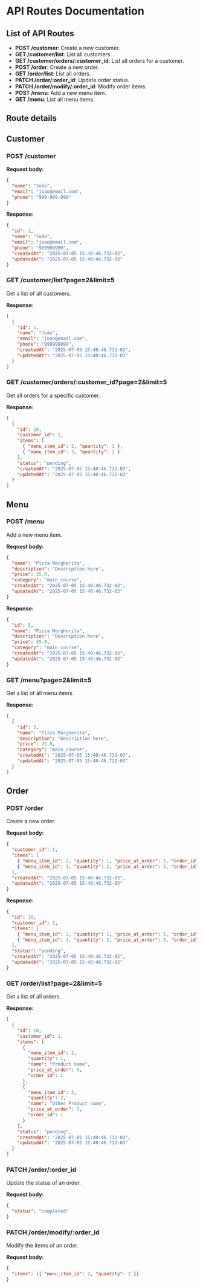 # API Routes Documentation

## List of API Routes

- **POST /customer**: Create a new customer.
- **GET /customer/list**: List all customers.
- **GET /customer/orders/:customer_id**: List all orders for a customer.
- **POST /order**: Create a new order.
- **GET /order/list**: List all orders.
- **PATCH /order/:order_id**: Update order status.
- **PATCH /order/modify/:order_id**: Modify order items.
- **POST /menu**: Add a new menu item.
- **GET /menu**: List all menu items.

## Route details

## Customer

### POST /customer

**Request body:**

```json
{
  "name": "João",
  "email": "joao@email.com",
  "phone": "999-999-999"
}
```

**Response:**

```json
{
  "id": 1,
  "name": "João",
  "email": "joao@email.com",
  "phone": "999999999",
  "createdAt": "2025-07-05 15:40:46.732-03",
  "updatedAt": "2025-07-05 15:40:46.732-03"
}
```

### GET /customer/list?page=2&limit=5

Get a list of all customers.

**Response:**

```json
[
  {
    "id": 1,
    "name": "João",
    "email": "joao@email.com",
    "phone": "999999999",
    "createdAt": "2025-07-05 15:40:46.732-03",
    "updatedAt": "2025-07-05 15:40:46.732-03"
  }
]
```

### GET /customer/orders/:customer_id?page=2&limit=5

Get all orders for a specific customer.

**Response:**

```json
[
  {
    "id": 10,
    "customer_id": 1,
    "items": [
      { "manu_item_id": 2, "quantity": 1 },
      { "manu_item_id": 3, "quantity": 2 }
    ],
    "status": "pending",
    "createdAt": "2025-07-05 15:40:46.732-03",
    "updatedAt": "2025-07-05 15:40:46.732-03"
  }
]
```

## Menu

### POST /menu

Add a new menu item.

**Request body:**

```json
{
  "name": "Pizza Margherita",
  "description": "Description here",
  "price": 35.0,
  "category": "main_course",
  "createdAt": "2025-07-05 15:40:46.732-03",
  "updatedAt": "2025-07-05 15:40:46.732-03"
}
```

**Response:**

```json
{
  "id": 5,
  "name": "Pizza Margherita",
  "description": "Description here",
  "price": 35.0,
  "category": "main_course",
  "createdAt": "2025-07-05 15:40:46.732-03",
  "updatedAt": "2025-07-05 15:40:46.732-03"
}
```

### GET /menu?page=2&limit=5

Get a list of all menu items.

**Response:**

```json
[
  {
    "id": 5,
    "name": "Pizza Margherita",
    "description": "Description here",
    "price": 35.0,
    "category": "main_course",
    "createdAt": "2025-07-05 15:40:46.732-03",
    "updatedAt": "2025-07-05 15:40:46.732-03"
  }
]
```

## Order

### POST /order

Create a new order.

**Request body:**

```json
{
  "customer_id": 1,
  "items": [
    { "menu_item_id": 2, "quantity": 1, "price_at_order": 5, "order_id": 1 },
    { "menu_item_id": 3, "quantity": 2, "price_at_order": 5, "order_id": 1 }
  ],
  "createdAt": "2025-07-05 15:40:46.732-03",
  "updatedAt": "2025-07-05 15:40:46.732-03"
}
```

**Response:**

```json
{
  "id": 10,
  "customer_id": 1,
  "items": [
    { "menu_item_id": 2, "quantity": 1, "price_at_order": 5, "order_id": 1 },
    { "menu_item_id": 3, "quantity": 2, "price_at_order": 5, "order_id": 1 }
  ],
  "status": "pending",
  "createdAt": "2025-07-05 15:40:46.732-03",
  "updatedAt": "2025-07-05 15:40:46.732-03"
}
```

### GET /order/list?page=2&limit=5

Get a list of all orders.

**Response:**

```json
[
  {
    "id": 10,
    "customer_id": 1,
    "items": [
      {
        "menu_item_id": 2,
        "quantity": 1,
        "name": "Product name",
        "price_at_order": 5,
        "order_id": 1
      },
      {
        "menu_item_id": 3,
        "quantity": 2,
        "name": "Other Product name",
        "price_at_order": 5,
        "order_id": 1
      }
    ],
    "status": "pending",
    "createdAt": "2025-07-05 15:40:46.732-03",
    "updatedAt": "2025-07-05 15:40:46.732-03"
  }
]
```

### PATCH /order/:order_id

Update the status of an order.

**Request body:**

```json
{
  "status": "completed"
}
```

### PATCH /order/modify/:order_id

Modify the items of an order.

**Request body:**

```json
{
  "items": [{ "menu_item_id": 2, "quantity": 2 }]
}
```
